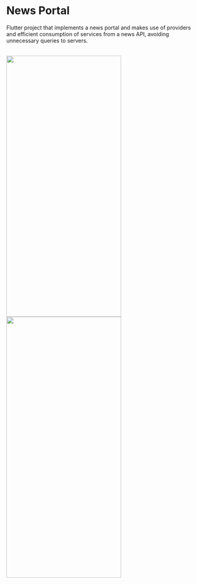 # News Portal

Flutter project that implements a news portal and makes use of providers and efficient consumption of services from a news API, avoiding unnecessary queries to servers.
<br><br>

<img src="https://github.com/sgaldeano/News-Portal/assets/32582213/588ed7c6-b4a8-4209-b77b-591d2864d646" width="300" height="683"> <img src="https://github.com/sgaldeano/News-Portal/assets/32582213/a1699465-42bd-40bc-a8c9-1ac8334ba806" width="300" height="683">
